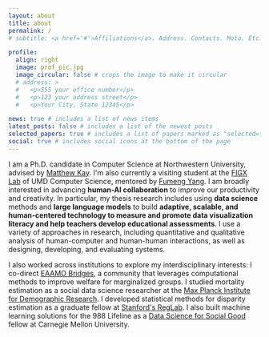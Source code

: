 ```yaml
---
layout: about
title: about
permalink: /
# subtitle: <a href='#'>Affiliations</a>. Address. Contacts. Moto. Etc.

profile:
  align: right
  image: prof_pic.jpg
  image_circular: false # crops the image to make it circular
  # address: >
  #   <p>555 your office number</p>
  #   <p>123 your address street</p>
  #   <p>Your City, State 12345</p>

news: true # includes a list of news items
latest_posts: false # includes a list of the newest posts
selected_papers: true # includes a list of papers marked as "selected={true}"
social: true # includes social icons at the bottom of the page
---
```


I am a Ph.D. candidate in Computer Science at Northwestern University, advised by [Matthew Kay](https://www.mjskay.com/). I'm also currently a visiting student at the [FIGX Lab](https://fig-x.github.io/) of UMD Computer Science, mentored by [Fumeng Yang](https://www.fmyang.com/). I am broadly interested in advancing **human-AI collaboration** to improve our productivity and creativity. In particular, my thesis research includes using **data science** methods and **large language models** to build **adaptive, scalable, and human-centered technology to measure and promote data visualization literacy and help teachers develop educational assessments**. I use a variety of approaches in research, including quantitative and qualitative analysis of human-computer and human-human interactions, as well as designing, developing, and evaluating systems.

I also worked across institutions to explore my interdisciplinary interests: I co-direct [EAAMO Bridges](https://eaamo-bridges.netlify.app), a community that leverages computational methods to improve welfare for marginalized groups. I studied mortality estimation as a social data science researcher at the [Max Planck Institute for Demographic Research](https://www.demogr.mpg.de/en). I developed statistical methods for disparity estimation as a graduate fellow at [Stanford's RegLab](https://reglab.stanford.edu). I also built machine learning solutions for the 988 Lifeline as a [Data Science for Social Good](https://www.dssgfellowship.org/) fellow at Carnegie Mellon University.

<!-- #### [C.V.](https://yccui.github.io/assets/pdf/cui_cv.pdf) -->

<!-- Link to your social media connections, too. This theme is set up to use [Font Awesome icons](http://fortawesome.github.io/Font-Awesome/) and [Academicons](https://jpswalsh.github.io/academicons/), like the ones below. Add your Facebook, Twitter, LinkedIn, Google Scholar, or just disable all of them. -->
